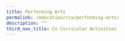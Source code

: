 ```yaml
---
title: Performing Arts
permalink: /education/cca/performing-arts/
description: ""
third_nav_title: Co Curricular Activities
---
```

